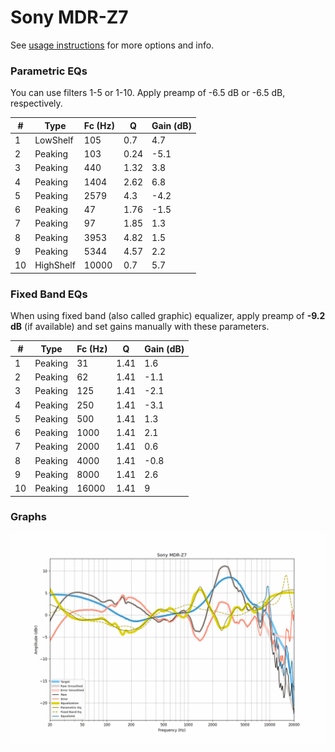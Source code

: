 # Sony MDR-Z7
See [usage instructions](https://github.com/jaakkopasanen/AutoEq#usage) for more options and info.

### Parametric EQs
You can use filters 1-5 or 1-10. Apply preamp of -6.5 dB or -6.5 dB, respectively.

|   # | Type      |   Fc (Hz) |    Q |   Gain (dB) |
|-----|-----------|-----------|------|-------------|
|   1 | LowShelf  |       105 | 0.7  |         4.7 |
|   2 | Peaking   |       103 | 0.24 |        -5.1 |
|   3 | Peaking   |       440 | 1.32 |         3.8 |
|   4 | Peaking   |      1404 | 2.62 |         6.8 |
|   5 | Peaking   |      2579 | 4.3  |        -4.2 |
|   6 | Peaking   |        47 | 1.76 |        -1.5 |
|   7 | Peaking   |        97 | 1.85 |         1.3 |
|   8 | Peaking   |      3953 | 4.82 |         1.5 |
|   9 | Peaking   |      5344 | 4.57 |         2.2 |
|  10 | HighShelf |     10000 | 0.7  |         5.7 |

### Fixed Band EQs
When using fixed band (also called graphic) equalizer, apply preamp of **-9.2 dB** (if available) and set gains manually with these parameters.

|   # | Type    |   Fc (Hz) |    Q |   Gain (dB) |
|-----|---------|-----------|------|-------------|
|   1 | Peaking |        31 | 1.41 |         1.6 |
|   2 | Peaking |        62 | 1.41 |        -1.1 |
|   3 | Peaking |       125 | 1.41 |        -2.1 |
|   4 | Peaking |       250 | 1.41 |        -3.1 |
|   5 | Peaking |       500 | 1.41 |         1.3 |
|   6 | Peaking |      1000 | 1.41 |         2.1 |
|   7 | Peaking |      2000 | 1.41 |         0.6 |
|   8 | Peaking |      4000 | 1.41 |        -0.8 |
|   9 | Peaking |      8000 | 1.41 |         2.6 |
|  10 | Peaking |     16000 | 1.41 |         9   |

### Graphs
![](./Sony%20MDR-Z7.png)
